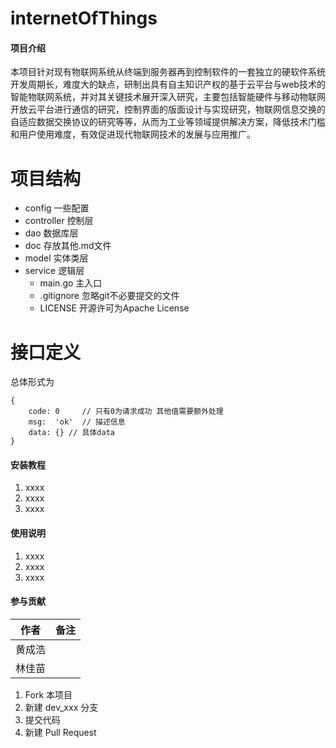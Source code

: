 # internetOfThings

#### 项目介绍
本项目针对现有物联网系统从终端到服务器再到控制软件的一套独立的硬软件系统开发周期长，难度大的缺点，研制出具有自主知识产权的基于云平台与web技术的智能物联网系统，并对其关键技术展开深入研究，主要包括智能硬件与移动物联网开放云平台进行通信的研究，控制界面的版面设计与实现研究，物联网信息交换的自适应数据交换协议的研究等等，从而为工业等领域提供解决方案，降低技术门槛和用户使用难度，有效促进现代物联网技术的发展与应用推广。

# 项目结构

- config            一些配置
- controller        控制层
- dao               数据库层
- doc               存放其他.md文件
- model             实体类层
- service           逻辑层
    - main.go           主入口
    - .gitignore        忽略git不必要提交的文件
    - LICENSE           开源许可为Apache License

# 接口定义
总体形式为
```
{
    code: 0     // 只有0为请求成功 其他值需要额外处理
    msg:  'ok'  // 描述信息
    data: {} // 具体data
}
```

#### 安装教程

1. xxxx
2. xxxx
3. xxxx

#### 使用说明

1. xxxx
2. xxxx
3. xxxx

#### 参与贡献
|作者|备注|
|-|-|
|黄成浩||
|林佳苗||

1. Fork 本项目
2. 新建 dev_xxx 分支
3. 提交代码
4. 新建 Pull Request
